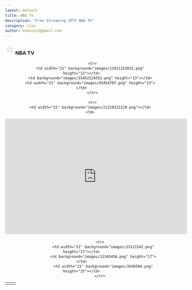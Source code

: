```yaml
---
layout: default
title: NBA TV
description: "Free Streaming IPTV NBA TV"
category: live
author: endoce12@gmail.com
---
```

### <img src="/img/estrella.svg" style="margin-bottom:5px;" width="30px"> NBA TV
<center>
									<table><tbody>

		      <tr>
			<td width="21" background="images/12421152032.png" height="13"></td>
			<td background="images/55452124552.png" height="13"></td>
			<td width="21" background="images/45454787.png" height="13"></td>
		      </tr>

		      <tr>
			<td width="21" background="images/21210212120.png"></td>
			<td>
<div id="media"><iframe scrolling="no" allowtransparency="true" src="http://www.sawlive.tv/embed/watch/RjYjhmYjc1YWE0YjFhZTVmNzBiMmVjZmNl/Z29yYWxncnV0OmYzOGI5NmI5ZmQ5YjkzNTIyNjQwNmQzZTFiZWYwOTgzOjQ1NGM3NG" width="600" height="380" frameborder="0"></iframe><!--<embed type="application/x-vlc-plugin" pluginspage="http://www.videolan.org" id="vlc" controls="true" autoplay="autoplay" autoloop="autoloop" repeat="repeat" target="IPTV-Server-France-Streaming-url-Links.m3u" width="432" height="288">--><!--http://198.16.76.122:8000/87/E5UCUP4B6G6JMMMU http://198.16.76.122:8000/87/NGHLJUXL6VERYLEC -->
                                                </div></td>
                        <td width="21" background="images/203233451.png"></td>
                     </tr>

                     <tr>
                        <td width="21" background="images/23121542.png" height="17"></td>
                        <td background="images/12345456.png" height="17"></td>
                        <td width="21" background="images/2656564.png" height="25"></td>
                     </tr>

</tbody></table>


</center>
